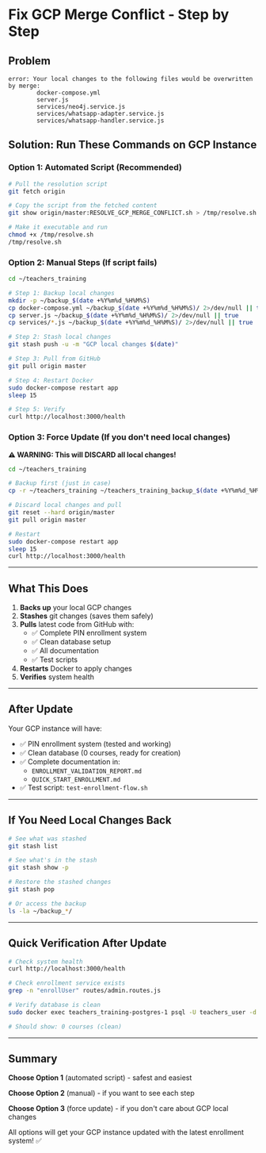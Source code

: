 # Fix GCP Merge Conflict - Step by Step

## Problem
```
error: Your local changes to the following files would be overwritten by merge:
        docker-compose.yml
        server.js
        services/neo4j.service.js
        services/whatsapp-adapter.service.js
        services/whatsapp-handler.service.js
```

## Solution: Run These Commands on GCP Instance

### Option 1: Automated Script (Recommended)

```bash
# Pull the resolution script
git fetch origin

# Copy the script from the fetched content
git show origin/master:RESOLVE_GCP_MERGE_CONFLICT.sh > /tmp/resolve.sh

# Make it executable and run
chmod +x /tmp/resolve.sh
/tmp/resolve.sh
```

### Option 2: Manual Steps (If script fails)

```bash
cd ~/teachers_training

# Step 1: Backup local changes
mkdir -p ~/backup_$(date +%Y%m%d_%H%M%S)
cp docker-compose.yml ~/backup_$(date +%Y%m%d_%H%M%S)/ 2>/dev/null || true
cp server.js ~/backup_$(date +%Y%m%d_%H%M%S)/ 2>/dev/null || true
cp services/*.js ~/backup_$(date +%Y%m%d_%H%M%S)/ 2>/dev/null || true

# Step 2: Stash local changes
git stash push -u -m "GCP local changes $(date)"

# Step 3: Pull from GitHub
git pull origin master

# Step 4: Restart Docker
sudo docker-compose restart app
sleep 15

# Step 5: Verify
curl http://localhost:3000/health
```

### Option 3: Force Update (If you don't need local changes)

**⚠️ WARNING: This will DISCARD all local changes!**

```bash
cd ~/teachers_training

# Backup first (just in case)
cp -r ~/teachers_training ~/teachers_training_backup_$(date +%Y%m%d_%H%M%S)

# Discard local changes and pull
git reset --hard origin/master
git pull origin master

# Restart
sudo docker-compose restart app
sleep 15
curl http://localhost:3000/health
```

---

## What This Does

1. **Backs up** your local GCP changes
2. **Stashes** git changes (saves them safely)
3. **Pulls** latest code from GitHub with:
   - ✅ Complete PIN enrollment system
   - ✅ Clean database setup
   - ✅ All documentation
   - ✅ Test scripts
4. **Restarts** Docker to apply changes
5. **Verifies** system health

---

## After Update

Your GCP instance will have:
- ✅ PIN enrollment system (tested and working)
- ✅ Clean database (0 courses, ready for creation)
- ✅ Complete documentation in:
  - `ENROLLMENT_VALIDATION_REPORT.md`
  - `QUICK_START_ENROLLMENT.md`
- ✅ Test script: `test-enrollment-flow.sh`

---

## If You Need Local Changes Back

```bash
# See what was stashed
git stash list

# See what's in the stash
git stash show -p

# Restore the stashed changes
git stash pop

# Or access the backup
ls -la ~/backup_*/
```

---

## Quick Verification After Update

```bash
# Check system health
curl http://localhost:3000/health

# Check enrollment service exists
grep -n "enrollUser" routes/admin.routes.js

# Verify database is clean
sudo docker exec teachers_training-postgres-1 psql -U teachers_user -d teachers_training -c "SELECT COUNT(*) FROM courses"

# Should show: 0 courses (clean)
```

---

## Summary

**Choose Option 1** (automated script) - safest and easiest

**Choose Option 2** (manual) - if you want to see each step

**Choose Option 3** (force update) - if you don't care about GCP local changes

All options will get your GCP instance updated with the latest enrollment system! ✅
